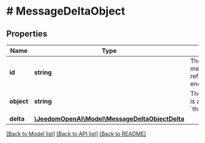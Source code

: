# # MessageDeltaObject

## Properties

Name | Type | Description | Notes
------------ | ------------- | ------------- | -------------
**id** | **string** | The identifier of the message, which can be referenced in API endpoints. |
**object** | **string** | The object type, which is always &#x60;thread.message.delta&#x60;. |
**delta** | [**\JeedomOpenAI\Model\MessageDeltaObjectDelta**](MessageDeltaObjectDelta.md) |  |

[[Back to Model list]](../../README.md#models) [[Back to API list]](../../README.md#endpoints) [[Back to README]](../../README.md)
